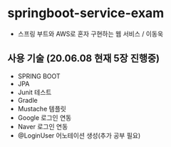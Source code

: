 # springboot-service-exam
- 스프링 부트와 AWS로 혼자 구현하는 웹 서비스 / 이동욱

## 사용 기술 (20.06.08 현재 5장 진행중)
- SPRING BOOT
- JPA
- Junit 테스트
- Gradle
- Mustache 템플릿
- Google 로그인 연동
- Naver 로그인 연동
- @LoginUser 어노테이션 생성(추가 공부 필요)